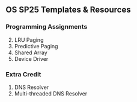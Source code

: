 ## OS SP25 Templates & Resources

### Programming Assignments
2. LRU Paging
3. Predictive Paging
4. Shared Array
6. Device Driver

### Extra Credit
1. DNS Resolver
2. Multi-threaded DNS Resolver
